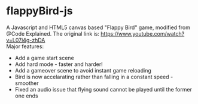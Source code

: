 # flappyBird-js
A Javascript and HTML5 canvas based "Flappy Bird" game, modified from @Code Explained. The original link is: https://www.youtube.com/watch?v=L07i4g-zhDA  
Major features:
+ Add a game start scene
+ Add hard mode - faster and harder!
+ Add a gameover scene to avoid instant game reloading
+ Bird is now accelarating rather than falling in a constant speed - smoother
+ Fixed an audio issue that flying sound cannot be played until the former one ends
